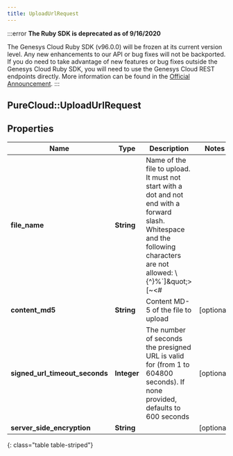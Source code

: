 ```yaml
---
title: UploadUrlRequest
---
```


:::error
**The Ruby SDK is deprecated as of 9/16/2020**

The Genesys Cloud Ruby SDK (v96.0.0) will be frozen at its current version level. Any new enhancements to our API or bug fixes will not be backported. If you do need to take advantage of new features or bug fixes outside the Genesys Cloud Ruby SDK, you will need to use the Genesys Cloud REST endpoints directly. More information can be found in the [Official Announcement](https://developer.mypurecloud.com/forum/t/announcement-genesys-cloud-ruby-sdk-end-of-life/8850).
:::


## PureCloud::UploadUrlRequest

## Properties

|Name | Type | Description | Notes|
|------------ | ------------- | ------------- | -------------|
| **file_name** | **String** | Name of the file to upload. It must not start with a dot and not end with a forward slash. Whitespace and the following characters are not allowed: \\{^}%`]\&quot;&gt;[~&lt;#| | [optional] |
| **content_md5** | **String** | Content MD-5 of the file to upload | [optional] |
| **signed_url_timeout_seconds** | **Integer** | The number of seconds the presigned URL is valid for (from 1 to 604800 seconds). If none provided, defaults to 600 seconds | [optional] |
| **server_side_encryption** | **String** |  | [optional] |
{: class="table table-striped"}



